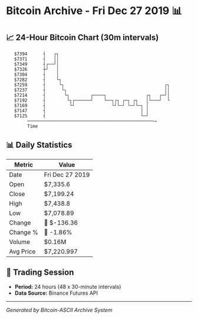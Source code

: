 # Bitcoin Archive - Fri Dec 27 2019 📊

## 📈 24-Hour Bitcoin Chart (30m intervals)

```
   $7394      ┤   ┌┐                                           
   $7371      ┤   ││                                           
   $7349      ┤┌──┘│                                           
   $7326      ┼┘   │                                           
   $7304      ┤    │                                           
   $7282      ┤    └┐                                          
   $7259      ┤     └┐                                      ┌┐ 
   $7237      ┤      └┐                                     ││ 
   $7214      ┤       └┐        ┌────┐               ┌┐   ┌─┘│ 
   $7192      ┤        └┐┌──────┘    └──┐┌┐ ┌─┐ ┌┐   │└───┘  └ 
   $7169      ┤         └┘              └┘└─┘ └─┘└─┐ │         
   $7147      ┤                                    │ │         
   $7125      ┤                                    └─┘         
        ────────────────────────────────────────────────→
        Time
```

## 📊 Daily Statistics

| Metric | Value |
|--------|-------|
| Date | Fri Dec 27 2019 |
| Open | $7,335.6 |
| Close | $7,199.24 |
| High | $7,438.8 |
| Low | $7,078.89 |
| Change | 🔴 $-136.36 |
| Change % | 🔴 -1.86% |
| Volume | $0.16M |
| Avg Price | $7,220.997 |

## 📅 Trading Session

- **Period:** 24 hours (48 x 30-minute intervals)
- **Data Source:** Binance Futures API

---
*Generated by Bitcoin-ASCII Archive System*
